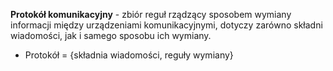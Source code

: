 
**Protokół komunikacyjny** - zbiór reguł rządzący sposobem wymiany informacji między urządzeniami komunikacyjnymi, dotyczy zarówno składni wiadomości, jak i samego sposobu ich wymiany.
- Protokół = {składnia wiadomości, reguły wymiany}
